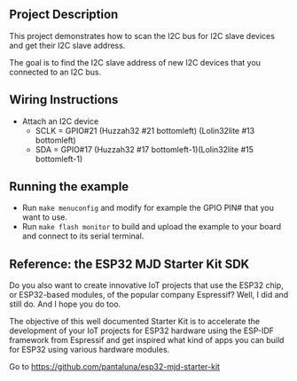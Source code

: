 ## Project Description
This project demonstrates how to scan the I2C bus for I2C slave devices and get their I2C slave address.

The goal is to find the I2C slave address of new I2C devices that you connected to an I2C bus.

## Wiring Instructions
- Attach an I2C device
    + SCLK = GPIO#21 (Huzzah32 #21 bottomleft)  (Lolin32lite #13 bottomleft)
    + SDA  = GPIO#17 (Huzzah32 #17 bottomleft-1)(Lolin32lite #15 bottomleft-1)

## Running the example
- Run `make menuconfig` and modify for example the GPIO PIN# that you want to use.
- Run `make flash monitor` to build and upload the example to your board and connect to its serial terminal.



## Reference: the ESP32 MJD Starter Kit SDK

Do you also want to create innovative IoT projects that use the ESP32 chip, or ESP32-based modules, of the popular company Espressif? Well, I did and still do. And I hope you do too.

The objective of this well documented Starter Kit is to accelerate the development of your IoT projects for ESP32 hardware using the ESP-IDF framework from Espressif and get inspired what kind of apps you can build for ESP32 using various hardware modules.

Go to https://github.com/pantaluna/esp32-mjd-starter-kit

